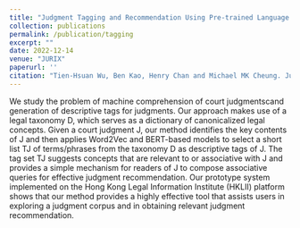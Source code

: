 ```yaml
---
title: "Judgment Tagging and Recommendation Using Pre-trained Language Models and Legal Taxonomy"
collection: publications
permalink: /publication/tagging
excerpt: ""
date: 2022-12-14
venue: "JURIX"
paperurl: ''
citation: "Tien-Hsuan Wu, Ben Kao, Henry Chan and Michael MK Cheung. Judgment Tagging and Recommendation Using Pre-trained Language Models and Legal Taxonomy. In Legal Knowledge and Information Systems: JURIX 2022: The Thirty-fifth Annual Conference, Saarbrücken, Germany, 14-16 December 2022 (Vol. 362, p. 255). IOS Press."
---
```

We study the problem of machine comprehension of court judgmentscand generation of descriptive tags for judgments. Our approach makes use of a legal taxonomy D, which serves as a dictionary of canonicalized legal concepts. Given a court judgment J, our method identifies the key contents of J and then applies Word2Vec and BERT-based models to select a short list TJ of terms/phrases from the taxonomy D as descriptive tags of J. The tag set TJ suggests concepts that are relevant to or associative with J and provides a simple mechanism for readers of J to compose associative queries for effective judgment recommendation. Our prototype system implemented on the Hong Kong Legal Information Institute (HKLII) platform shows that our method provides a highly effective tool that assists users in exploring a judgment corpus and in obtaining relevant judgment recommendation.